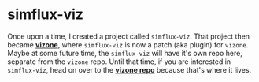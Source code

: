 simflux-viz
===========

Once upon a time, I created a project called `simflux-viz`. That project then became **[vizone](https://github.com/gilbox/vizone)**, where `simflux-viz` is now a patch (aka plugin) for `vizone`. Maybe at some future time, the `simflux-viz` will have it's own repo here, separate from the `vizone` repo. Until that time, if you are interested in `simflux-viz`, head on over to the **[vizone repo](https://github.com/gilbox/vizone)** because that's where it lives.
